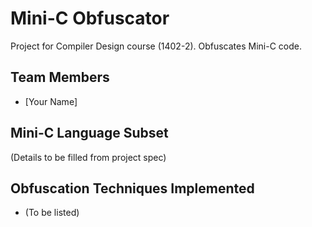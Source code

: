 # Mini-C Obfuscator

Project for Compiler Design course (1402-2).
Obfuscates Mini-C code.

## Team Members
- [Your Name]

## Mini-C Language Subset
(Details to be filled from project spec)

## Obfuscation Techniques Implemented
- (To be listed)
